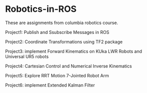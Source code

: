 # Robotics-in-ROS

These are assignments from columbia robotics course.

Project1: Publish and Ssubscribe Messages in ROS

Project2: Coordinate Transformations using TF2 package

Project3: implement Forward Kinematics on KUka LWR Robots and Universal UR5 robots

Project4: Cartesian Control and Numerical Inverse Kinematics

Project5: Explore RRT Motion 7-Jointed Robot Arm

Project6: implement Extended Kalman Filter
